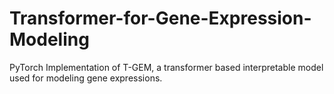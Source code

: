 # Transformer-for-Gene-Expression-Modeling
PyTorch Implementation of T-GEM, a transformer based interpretable model used for modeling gene expressions.

